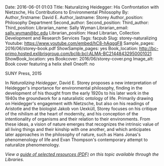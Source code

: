 Date: 2016-06-01 01:03
Title: Naturalizing Heidegger: His Confrontation with Nietzsche, His Contributions to Environmental Philosophy
By:
Author_firstname: David E.
Author_lastname: Storey
Author_position: Philosophy Department
Second_author:
Second_position:
Third_author:
Third_position:
Librarian_name: Sally Wyman
Librarian_email: sally.wyman@bc.edu
Librarian_position: Head Librarian, Collection Development and Research Services
Tags: facpub
Slug: storey-naturalizing
Youtube: https://www.youtube.com/embed/hC8-hAqgqF8
Sample_pages: 2016/06/storey-book.pdf
ShowSample_pages: yes
Book_location: http://bc-primo.hosted.exlibrisgroup.com/bclib:bcl:ALMA-BC21448432950001021
ShowBook_location: yes
Bookcover: 2016/06/storey-cover.png
Image_alt: Book cover featuring a helix shell
Oneoff: no

SUNY Press, 2015

In <em>Naturalizing Heidegger</em>, David E. Storey proposes a new interpretation of Heidegger's importance for environmental philosophy, finding in the development of his thought from the early 1920s to his later work in the 1940s the groundwork for a naturalistic ontology of life. Primarily drawing on Heidegger's engagement with Nietzsche, but also on his readings of Aristotle and the biologist Jakob von Uexküll, Storey focuses on his critique of the nihilism at the heart of modernity, and his conception of the intentionality of organisms and their relation to their environments. From these ideas, a vision of nature emerges that recognizes the intrinsic value of all living things and their kinship with one another, and which anticipates later approaches in the philosophy of nature, such as Hans Jonas's phenomenology of life and Evan Thompson's contemporary attempt to naturalize phenomenology.

<em>View a <a href="http://library.bc.edu/theme/img/facpub/2016/06/storey-guide.pdf">guide of selected resources (PDF)</a> on this topic available through the Libraries. </em>